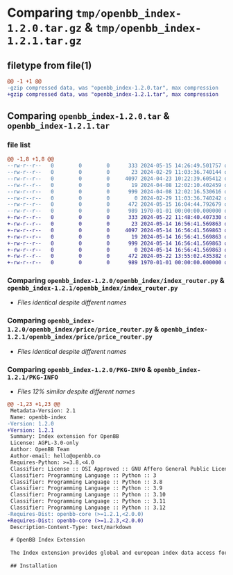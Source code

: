 # Comparing `tmp/openbb_index-1.2.0.tar.gz` & `tmp/openbb_index-1.2.1.tar.gz`

## filetype from file(1)

```diff
@@ -1 +1 @@
-gzip compressed data, was "openbb_index-1.2.0.tar", max compression
+gzip compressed data, was "openbb_index-1.2.1.tar", max compression
```

## Comparing `openbb_index-1.2.0.tar` & `openbb_index-1.2.1.tar`

### file list

```diff
@@ -1,8 +1,8 @@
--rw-r--r--   0        0        0      333 2024-05-15 14:26:49.501757 openbb_index-1.2.0/README.md
--rw-r--r--   0        0        0       23 2024-02-29 11:03:36.740144 openbb_index-1.2.0/openbb_index/__init__.py
--rw-r--r--   0        0        0     4097 2024-04-23 10:22:39.605412 openbb_index-1.2.0/openbb_index/index_router.py
--rw-r--r--   0        0        0       19 2024-04-08 12:02:10.402459 openbb_index-1.2.0/openbb_index/price/__init__.py
--rw-r--r--   0        0        0      999 2024-04-08 12:02:16.530616 openbb_index-1.2.0/openbb_index/price/price_router.py
--rw-r--r--   0        0        0        0 2024-02-29 11:03:36.740242 openbb_index-1.2.0/openbb_index/py.typed
--rw-r--r--   0        0        0      472 2024-05-15 16:04:44.792679 openbb_index-1.2.0/pyproject.toml
--rw-r--r--   0        0        0      989 1970-01-01 00:00:00.000000 openbb_index-1.2.0/PKG-INFO
+-rw-r--r--   0        0        0      333 2024-05-22 11:48:40.407330 openbb_index-1.2.1/README.md
+-rw-r--r--   0        0        0       23 2024-05-14 16:56:41.569863 openbb_index-1.2.1/openbb_index/__init__.py
+-rw-r--r--   0        0        0     4097 2024-05-14 16:56:41.569863 openbb_index-1.2.1/openbb_index/index_router.py
+-rw-r--r--   0        0        0       19 2024-05-14 16:56:41.569863 openbb_index-1.2.1/openbb_index/price/__init__.py
+-rw-r--r--   0        0        0      999 2024-05-14 16:56:41.569863 openbb_index-1.2.1/openbb_index/price/price_router.py
+-rw-r--r--   0        0        0        0 2024-05-14 16:56:41.569863 openbb_index-1.2.1/openbb_index/py.typed
+-rw-r--r--   0        0        0      472 2024-05-22 13:55:02.435382 openbb_index-1.2.1/pyproject.toml
+-rw-r--r--   0        0        0      989 1970-01-01 00:00:00.000000 openbb_index-1.2.1/PKG-INFO
```

### Comparing `openbb_index-1.2.0/openbb_index/index_router.py` & `openbb_index-1.2.1/openbb_index/index_router.py`

 * *Files identical despite different names*

### Comparing `openbb_index-1.2.0/openbb_index/price/price_router.py` & `openbb_index-1.2.1/openbb_index/price/price_router.py`

 * *Files identical despite different names*

### Comparing `openbb_index-1.2.0/PKG-INFO` & `openbb_index-1.2.1/PKG-INFO`

 * *Files 12% similar despite different names*

```diff
@@ -1,23 +1,23 @@
 Metadata-Version: 2.1
 Name: openbb-index
-Version: 1.2.0
+Version: 1.2.1
 Summary: Index extension for OpenBB
 License: AGPL-3.0-only
 Author: OpenBB Team
 Author-email: hello@openbb.co
 Requires-Python: >=3.8,<4.0
 Classifier: License :: OSI Approved :: GNU Affero General Public License v3
 Classifier: Programming Language :: Python :: 3
 Classifier: Programming Language :: Python :: 3.8
 Classifier: Programming Language :: Python :: 3.9
 Classifier: Programming Language :: Python :: 3.10
 Classifier: Programming Language :: Python :: 3.11
 Classifier: Programming Language :: Python :: 3.12
-Requires-Dist: openbb-core (>=1.2.1,<2.0.0)
+Requires-Dist: openbb-core (>=1.2.3,<2.0.0)
 Description-Content-Type: text/markdown
 
 # OpenBB Index Extension
 
 The Index extension provides global and european index data access for the OpenBB Platform.
 
 ## Installation
```

